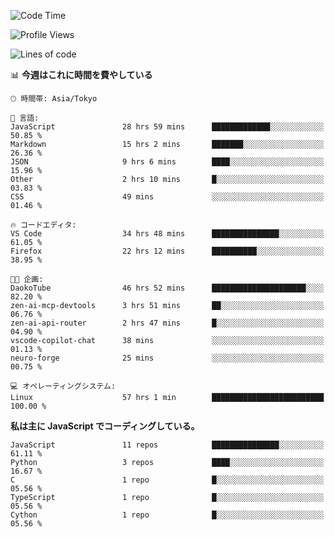 <!--START_SECTION:waka-->
![Code Time](http://img.shields.io/badge/Code%20Time-331%20hrs%2039%20mins-blue)

![Profile Views](http://img.shields.io/badge/%E3%83%97%E3%83%AD%E3%83%95%E3%82%A3%E3%83%BC%E3%83%AB%E3%83%93%E3%83%A5%E3%83%BC-2-blue)

![Lines of code](https://img.shields.io/badge/%E3%80%8CHello%20World%E3%80%8D%E3%81%8B%E3%82%89%E3%80%81%E7%A7%81%E3%81%AF%E3%81%93%E3%81%86%E6%9B%B8%E3%81%84%E3%81%9F-250.2%20thousand%20%E3%82%B3%E3%83%BC%E3%83%89%E8%A1%8C-blue)

📊 **今週はこれに時間を費やしている** 

```text
🕑︎ 時間帯: Asia/Tokyo

💬 言語: 
JavaScript               28 hrs 59 mins      █████████████░░░░░░░░░░░░   50.85 % 
Markdown                 15 hrs 2 mins       ███████░░░░░░░░░░░░░░░░░░   26.36 % 
JSON                     9 hrs 6 mins        ████░░░░░░░░░░░░░░░░░░░░░   15.96 % 
Other                    2 hrs 10 mins       █░░░░░░░░░░░░░░░░░░░░░░░░   03.83 % 
CSS                      49 mins             ░░░░░░░░░░░░░░░░░░░░░░░░░   01.46 % 

🔥 コードエディタ: 
VS Code                  34 hrs 48 mins      ███████████████░░░░░░░░░░   61.05 % 
Firefox                  22 hrs 12 mins      ██████████░░░░░░░░░░░░░░░   38.95 % 

🐱‍💻 企画: 
DaokoTube                46 hrs 52 mins      █████████████████████░░░░   82.20 % 
zen-ai-mcp-devtools      3 hrs 51 mins       ██░░░░░░░░░░░░░░░░░░░░░░░   06.76 % 
zen-ai-api-router        2 hrs 47 mins       █░░░░░░░░░░░░░░░░░░░░░░░░   04.90 % 
vscode-copilot-chat      38 mins             ░░░░░░░░░░░░░░░░░░░░░░░░░   01.13 % 
neuro-forge              25 mins             ░░░░░░░░░░░░░░░░░░░░░░░░░   00.75 % 

💻 オペレーティングシステム: 
Linux                    57 hrs 1 min        █████████████████████████   100.00 % 
```

**私は主に JavaScript でコーディングしている。** 

```text
JavaScript               11 repos            ███████████████░░░░░░░░░░   61.11 % 
Python                   3 repos             ████░░░░░░░░░░░░░░░░░░░░░   16.67 % 
C                        1 repo              █░░░░░░░░░░░░░░░░░░░░░░░░   05.56 % 
TypeScript               1 repo              █░░░░░░░░░░░░░░░░░░░░░░░░   05.56 % 
Cython                   1 repo              █░░░░░░░░░░░░░░░░░░░░░░░░   05.56 % 
```




<!--END_SECTION:waka-->
